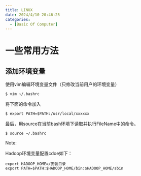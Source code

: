 ```yaml
---
title: LINUX
date: 2024/4/10 20:46:25
categories:
  - [Basic Of Computer]
---
```




<!-- more -->

# 一些常用方法

## 添加环境变量

使用vim编辑环境变量文件（只修改当前用户的环境变量）

```
$ vim ~/.bashrc
```

将下面的命令加入

```
$ export PATH=$PATH:/usr/local/xxxxxx
```

最后，用source在当前bash环境下读取并执行FileName中的命令。

```
$ source ~/.bashrc
```



Note:

Hadoop环境变量配置cdoe如下：

```
export HADOOP_HOME=/安装目录
export PATH=$PATH:$HADOOP_HOME/bin:$HADOOP_HOME/sbin
```


